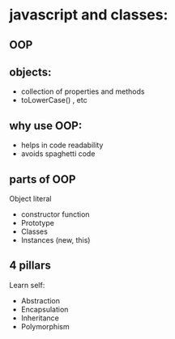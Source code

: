 # javascript and classes:

## OOP

## objects:

- collection of properties and methods
- toLowerCase() , etc

## why use OOP:

- helps in code readability
- avoids spaghetti code

## parts of OOP

Object literal

- constructor function
- Prototype
- Classes
- Instances (new, this)

## 4 pillars

Learn self:

- Abstraction
- Encapsulation
- Inheritance
- Polymorphism
